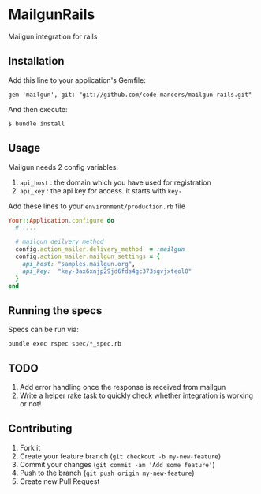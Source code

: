 # MailgunRails
Mailgun integration for rails

## Installation
Add this line to your application's Gemfile:

    gem 'mailgun', git: "git://github.com/code-mancers/mailgun-rails.git"

And then execute:

    $ bundle install

## Usage
Mailgun needs 2 config variables.

1. `api_host` : the domain which you have used for registration
2. `api_key`  : the api key for access. it starts with `key-`

Add these lines to your `environment/production.rb` file

```ruby
Your::Application.configure do
  # ....

  # mailgun deilvery method
  config.action_mailer.delivery_method  = :mailgun
  config.action_mailer.mailgun_settings = {
    api_host: "samples.mailgun.org",
    api_key:  "key-3ax6xnjp29jd6fds4gc373sgvjxteol0"
  }
end
```

## Running the specs
Specs can be run via:

    bundle exec rspec spec/*_spec.rb

## TODO
1. Add error handling once the response is received from mailgun
2. Write a helper rake task to quickly check whether integration is working or not!

## Contributing

1. Fork it
2. Create your feature branch (`git checkout -b my-new-feature`)
3. Commit your changes (`git commit -am 'Add some feature'`)
4. Push to the branch (`git push origin my-new-feature`)
5. Create new Pull Request
